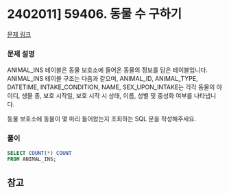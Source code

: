 # 2402011] 59406. 동물 수 구하기

[문제 링크](https://school.programmers.co.kr/learn/courses/30/lessons/59406)

### 문제 설명
ANIMAL_INS 테이블은 동물 보호소에 들어온 동물의 정보를 담은 테이블입니다. ANIMAL_INS 테이블 구조는 다음과 같으며, ANIMAL_ID, ANIMAL_TYPE, DATETIME, INTAKE_CONDITION, NAME, SEX_UPON_INTAKE는 각각 동물의 아이디, 생물 종, 보호 시작일, 보호 시작 시 상태, 이름, 성별 및 중성화 여부를 나타냅니다.

동물 보호소에 동물이 몇 마리 들어왔는지 조회하는 SQL 문을 작성해주세요.

### 풀이
```sql
SELECT COUNT(*) COUNT
FROM ANIMAL_INS;
```

## 참고
